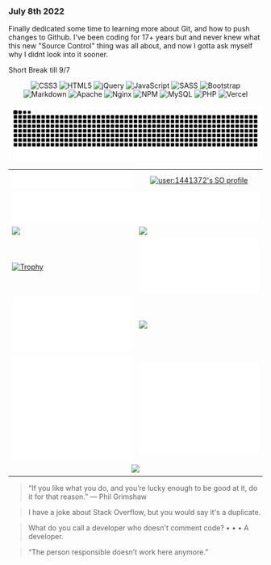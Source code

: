 
<!--table><tr><td>-->
<h3>July 8th 2022</h3>
<p>Finally dedicated some time to learning more about Git, and how to push changes to Github. 
I've been coding for 17+ years but and never knew what this new "Source Control" thing was all about, and now I gotta ask myself why I didnt look into it sooner.
</p>
<p>Short Break till 9/7</p>
<p align="center"><img src="https://img.shields.io/badge/css3-%231572B6.svg?style=for-the-badge&amp;logo=css3&amp;logoColor=white" alt="CSS3"> <img src="https://img.shields.io/badge/html5-%23E34F26.svg?style=for-the-badge&amp;logo=html5&amp;logoColor=white" alt="HTML5"> <img src="https://img.shields.io/badge/jquery-%230769AD.svg?style=for-the-badge&amp;logo=jquery&amp;logoColor=white" alt="jQuery"> <img src="https://img.shields.io/badge/javascript-%23323330.svg?style=for-the-badge&amp;logo=javascript&amp;logoColor=%23F7DF1E" alt="JavaScript"> <img src="https://img.shields.io/badge/SASS-hotpink.svg?style=for-the-badge&amp;logo=SASS&amp;logoColor=white" alt="SASS"> <img src="https://img.shields.io/badge/bootstrap-%23563D7C.svg?style=for-the-badge&amp;logo=bootstrap&amp;logoColor=white" alt="Bootstrap"> <img src="https://img.shields.io/badge/markdown-%23000000.svg?style=for-the-badge&amp;logo=markdown&amp;logoColor=white" alt="Markdown">  <img src="https://img.shields.io/badge/apache-%23D42029.svg?style=for-the-badge&amp;logo=apache&amp;logoColor=white" alt="Apache"> <img src="https://img.shields.io/badge/nginx-%23009639.svg?style=for-the-badge&amp;logo=nginx&amp;logoColor=white" alt="Nginx"> <img src="https://img.shields.io/badge/NPM-%23000000.svg?style=for-the-badge&amp;logo=npm&amp;logoColor=white" alt="NPM"> <img src="https://img.shields.io/badge/mysql-%2300f.svg?style=for-the-badge&amp;logo=mysql&amp;logoColor=white" alt="MySQL"> <img src="https://img.shields.io/badge/php-%23777BB4.svg?style=for-the-badge&amp;logo=php&amp;logoColor=white" alt="PHP"> <img src="https://img.shields.io/badge/vercel-%23000000.svg?style=for-the-badge&amp;logo=vercel&amp;logoColor=white" alt="Vercel"> </p>
<!--</td><td width="40%">
<img title="MyAwesomeWebDevStack" src="https://awesome-stack.glitch.me/api/v1/cards?name=yohn&repos=jsgandalf,vue-generator-graph,awesome-stack&theme=dark">
</td></tr></table>-->


<p align="center">
<img src="https://raw.githubusercontent.com/Yohn/Yohn/snake/github-contribution-grid-snake-dark.svg">
</p>
<table>
  <tr>
    <td align="center" width="50%">
      <a href="https://github.com/lowlighter/metrics"><img src="https://raw.githubusercontent.com/Yohn/Yohn/main/metrics.plugin.notable.svg"></a>
    </td>
    <td align="center" width="50%">
      <a href="https://github.com/johannchopin/stackoverflow-readme-profile">
        <img src="https://stackoverflow-readme-profile.johannchopin.fr/profile/1441372?theme=dark&website=true&location=true" alt="user:1441372's SO profile">
      </a>
	  </td>
  </tr>
	  <td align="center" width="100%" colspan="2">
      <img src="https://github.com/Yohn/Yohn/raw/main/metrics/plugin.fortune.svg">
    </td>
  </tr>
  <tr>
    <td>
    <a href="https://git.io/streak-stats">
     <img src="https://github-readme-streak-stats.herokuapp.com?user=Yohn&theme=github-dark-blue&hide_border=true&stroke=4b8dda&ring=ff6723&fire=ffb02e&currStreakNum=dd5018&dates=a74816&sideLabels=4b8dda&sideNums=ff6723&currStreakLabel=4b8dda">
    </a>
		</td>
		<td>
    <a href="https://github.com/anuraghazra/github-readme-stats">
     <img src="https://github-readme-stats.vercel.app/api?username=Yohn&show_icons=true&theme=github_dark&count_private=true&hide_border=true&layout=compact&include_all_commits=true&custom_title=Yohn%27s%20GitHub%20Stats">
    </a></td></tr>
		<tr><td>
    <a href="https://github.com/ryo-ma/github-profile-trophy">
     <img src="https://github-profile-trophy.vercel.app/?username=Yohn&margin-w=15&margin-h=15&theme=darkhub&column=4&text_color=ff6723&no-frame=true" alt="Trophy">
    </a></td>
		<td>
     <a href="https://github.com/lowlighter/metrics">
      <img src="https://github.com/Yohn/Yohn/raw/main/metrics/plugin.achievements.compact.svg">
     </a>
		 </td></tr>
		 <tr><td>
      <a href="https://github.com/lowlighter/metrics">
       <img src="https://raw.githubusercontent.com/Yohn/Yohn/main/metrics/plugin.half-year-isocalendar.svg">
      </a>
   </td>
   <td>
	 <a href="https://github.com/anuraghazra/github-readme-stats">
      <img src="https://github-readme-stats.vercel.app/api/wakatime?username=Yohn&layout=compact&theme=github_dark&hide_border=true&custom_title=Recently%20Used%20Languages&hide=other">
			</a>
			</td></tr>
			<tr><td>
      <a href="https://github.com/lowlighter/metrics"><img src="https://raw.githubusercontent.com/Yohn/Yohn/main/metrics/plugin.stars.svg"></a>
      </td><td>
      <a href="https://github.com/lowlighter/metrics"><img src="https://raw.githubusercontent.com/Yohn/Yohn/main/metrics/plugin.default.example.svg"></a>
     </a>
   </td>
 </tr>
 <tr>
    <td colspan="2" align="center">
    
<img src="https://activity-graph.herokuapp.com/graph?username=Yohn&theme=react-dark&hide_border=true&area=true">
    <!--a href="https://github.com/piyushsuthar/github-readme-quotes" title="Readme Quotes"><img src="https://quotes-github-readme.vercel.app/api?type=horizontal&theme=dark"></a-->
    </td>
</tr>
</table>

<!--*Yohn/Yohn** is a ✨ _special_ ✨ repository because its `README.md` (this file) appears on your github_dar]

Here are some ideas to get you started:

- 🔭 I’m currently working on ...
- 🌱 I’m currently learning ...
- 👯 I’m looking to collaborate on ...
- 🤔 I’m looking for help with ...
- 💬 Ask me about ...
- 📫 How to reach me: ...
- 😄 Pronouns: ...
- ⚡ Fun fact: ...
-->

> “If you like what you do, and you’re lucky enough to be good at it, do it for that reason.”
— Phil Grimshaw

> I have a joke about Stack Overflow, but you would say it's a duplicate.

> What do you call a developer who doesn't comment code? • • • A developer.

> “The person responsible doesn’t work here anymore.”

